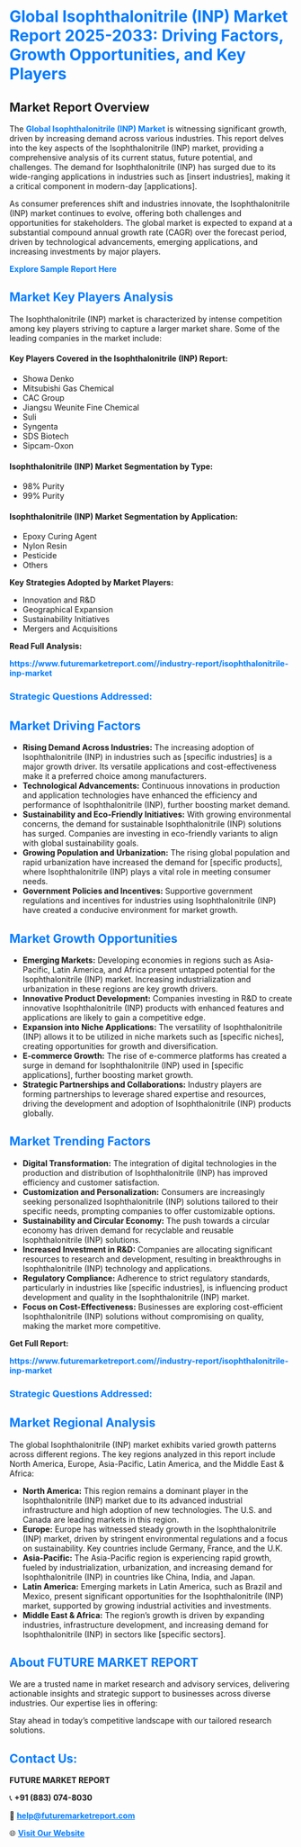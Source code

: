 <h1 style="color: #007BFF;">Global Isophthalonitrile (INP) Market Report 2025-2033: Driving Factors, Growth Opportunities, and Key Players</h1>

<section id="overview">
<h2>Market Report Overview</h2>
<p>The <a href="https://www.futuremarketreport.com//industry-report/isophthalonitrile-inp-market" style="color: #007BFF; text-decoration: none;"><strong>Global Isophthalonitrile (INP) Market</strong></a> is witnessing significant growth, driven by increasing demand across various industries. This report delves into the key aspects of the Isophthalonitrile (INP) market, providing a comprehensive analysis of its current status, future potential, and challenges. The demand for Isophthalonitrile (INP) has surged due to its wide-ranging applications in industries such as [insert industries], making it a critical component in modern-day [applications].</p>
<p>As consumer preferences shift and industries innovate, the Isophthalonitrile (INP) market continues to evolve, offering both challenges and opportunities for stakeholders. The global market is expected to expand at a substantial compound annual growth rate (CAGR) over the forecast period, driven by technological advancements, emerging applications, and increasing investments by major players.</p>
</section>

<section id="overview">
<p><a href="https://www.futuremarketreport.com//request-sample/reportId=59055" style="color: #007BFF; text-decoration: none;"><strong>Explore Sample Report Here</strong></a></p>
</section>

<section id="key-players">
<h2 style="color: #007BFF;">Market Key Players Analysis</h2>
<p>The Isophthalonitrile (INP) market is characterized by intense competition among key players striving to capture a larger market share. Some of the leading companies in the market include:</p>
<h4>Key Players Covered in the Isophthalonitrile (INP) Report:</h4>
<ul><li>Showa Denko</li><li>Mitsubishi Gas Chemical</li><li>CAC Group</li><li>Jiangsu Weunite Fine Chemical</li><li>Suli</li><li>Syngenta</li><li>SDS Biotech</li><li>Sipcam-Oxon</li></ul>
<h4>Isophthalonitrile (INP) Market Segmentation by Type:</h4>
<ul><li>98% Purity</li><li>99% Purity</li></ul>

<h4>Isophthalonitrile (INP) Market Segmentation by Application:</h4>
<ul><li>Epoxy Curing Agent</li><li>Nylon Resin</li><li>Pesticide</li><li>Others</li></ul>
<p><strong>Key Strategies Adopted by Market Players:</strong></p>
<ul>
<li>Innovation and R&D</li>
<li>Geographical Expansion</li>
<li>Sustainability Initiatives</li>
<li>Mergers and Acquisitions</li>
</ul>
</section>

<section>
<p><strong>Read Full Analysis: </strong></p><a href="https://www.futuremarketreport.com//industry-report/isophthalonitrile-inp-market" style="color: #007BFF; text-decoration: none;"><strong>https://www.futuremarketreport.com//industry-report/isophthalonitrile-inp-market</strong></a>
<h3 style="color: #007BFF;">Strategic Questions Addressed:</h3>
</section>

<section id="driving-factors">
<h2 style="color: #007BFF;">Market Driving Factors</h2>
<ul>
<li><strong>Rising Demand Across Industries:</strong> The increasing adoption of Isophthalonitrile (INP) in industries such as [specific industries] is a major growth driver. Its versatile applications and cost-effectiveness make it a preferred choice among manufacturers.</li>
<li><strong>Technological Advancements:</strong> Continuous innovations in production and application technologies have enhanced the efficiency and performance of Isophthalonitrile (INP), further boosting market demand.</li>
<li><strong>Sustainability and Eco-Friendly Initiatives:</strong> With growing environmental concerns, the demand for sustainable Isophthalonitrile (INP) solutions has surged. Companies are investing in eco-friendly variants to align with global sustainability goals.</li>
<li><strong>Growing Population and Urbanization:</strong> The rising global population and rapid urbanization have increased the demand for [specific products], where Isophthalonitrile (INP) plays a vital role in meeting consumer needs.</li>
<li><strong>Government Policies and Incentives:</strong> Supportive government regulations and incentives for industries using Isophthalonitrile (INP) have created a conducive environment for market growth.</li>
</ul>
</section>

<section id="growth-opportunities">
<h2 style="color: #007BFF;">Market Growth Opportunities</h2>
<ul>
<li><strong>Emerging Markets:</strong> Developing economies in regions such as Asia-Pacific, Latin America, and Africa present untapped potential for the Isophthalonitrile (INP) market. Increasing industrialization and urbanization in these regions are key growth drivers.</li>
<li><strong>Innovative Product Development:</strong> Companies investing in R&D to create innovative Isophthalonitrile (INP) products with enhanced features and applications are likely to gain a competitive edge.</li>
<li><strong>Expansion into Niche Applications:</strong> The versatility of Isophthalonitrile (INP) allows it to be utilized in niche markets such as [specific niches], creating opportunities for growth and diversification.</li>
<li><strong>E-commerce Growth:</strong> The rise of e-commerce platforms has created a surge in demand for Isophthalonitrile (INP) used in [specific applications], further boosting market growth.</li>
<li><strong>Strategic Partnerships and Collaborations:</strong> Industry players are forming partnerships to leverage shared expertise and resources, driving the development and adoption of Isophthalonitrile (INP) products globally.</li>
</ul>
</section>

<section id="trending-factors">
<h2 style="color: #007BFF;">Market Trending Factors</h2>
<ul>
<li><strong>Digital Transformation:</strong> The integration of digital technologies in the production and distribution of Isophthalonitrile (INP) has improved efficiency and customer satisfaction.</li>
<li><strong>Customization and Personalization:</strong> Consumers are increasingly seeking personalized Isophthalonitrile (INP) solutions tailored to their specific needs, prompting companies to offer customizable options.</li>
<li><strong>Sustainability and Circular Economy:</strong> The push towards a circular economy has driven demand for recyclable and reusable Isophthalonitrile (INP) solutions.</li>
<li><strong>Increased Investment in R&D:</strong> Companies are allocating significant resources to research and development, resulting in breakthroughs in Isophthalonitrile (INP) technology and applications.</li>
<li><strong>Regulatory Compliance:</strong> Adherence to strict regulatory standards, particularly in industries like [specific industries], is influencing product development and quality in the Isophthalonitrile (INP) market.</li>
<li><strong>Focus on Cost-Effectiveness:</strong> Businesses are exploring cost-efficient Isophthalonitrile (INP) solutions without compromising on quality, making the market more competitive.</li>
</ul>
</section>

<section>
<p><strong>Get Full Report: </strong></p><a href="https://www.futuremarketreport.com//industry-report/isophthalonitrile-inp-market" style="color: #007BFF; text-decoration: none;"><strong>https://www.futuremarketreport.com//industry-report/isophthalonitrile-inp-market</strong></a>
<h3 style="color: #007BFF;">Strategic Questions Addressed:</h3>
</section>


<section id="regional-analysis">
<h2 style="color: #007BFF;">Market Regional Analysis</h2>
<p>The global Isophthalonitrile (INP) market exhibits varied growth patterns across different regions. The key regions analyzed in this report include North America, Europe, Asia-Pacific, Latin America, and the Middle East & Africa:</p>
<ul>
<li><strong>North America:</strong> This region remains a dominant player in the Isophthalonitrile (INP) market due to its advanced industrial infrastructure and high adoption of new technologies. The U.S. and Canada are leading markets in this region.</li>
<li><strong>Europe:</strong> Europe has witnessed steady growth in the Isophthalonitrile (INP) market, driven by stringent environmental regulations and a focus on sustainability. Key countries include Germany, France, and the U.K.</li>
<li><strong>Asia-Pacific:</strong> The Asia-Pacific region is experiencing rapid growth, fueled by industrialization, urbanization, and increasing demand for Isophthalonitrile (INP) in countries like China, India, and Japan.</li>
<li><strong>Latin America:</strong> Emerging markets in Latin America, such as Brazil and Mexico, present significant opportunities for the Isophthalonitrile (INP) market, supported by growing industrial activities and investments.</li>
<li><strong>Middle East & Africa:</strong> The region’s growth is driven by expanding industries, infrastructure development, and increasing demand for Isophthalonitrile (INP) in sectors like [specific sectors].</li>
</ul>
</section>

<footer>
<h2 style="color: #007BFF;">About FUTURE MARKET REPORT</h2>
<p>We are a trusted name in market research and advisory services, delivering actionable insights and strategic support to businesses across diverse industries. Our expertise lies in offering:</p>

<p>Stay ahead in today’s competitive landscape with our tailored research solutions.</p>

<h2 style="color: #007BFF;">Contact Us:</h2>
<p><strong>FUTURE MARKET REPORT</strong></p>
<p>📞 <strong>+91 (883) 074-8030</strong></p>
<p>📧 <strong><a href="mailto:help@futuremarketreport.com" style="color: #007BFF;">help@futuremarketreport.com</a></strong></p>
<p>🌐 <strong><a href="https://www.futuremarketreport.com/" style="color: #007BFF;">Visit Our Website</a></strong></p>
</footer>